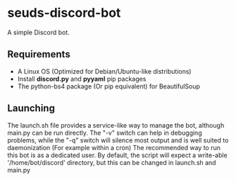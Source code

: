 # seuds-discord-bot

A simple Discord bot.

## Requirements

* A Linux OS (Optimized for Debian/Ubuntu-like distributions)
* Install **discord.py** and **pyyaml** pip packages
* The python-bs4 package (Or pip equivalent) for BeautifulSoup

## Launching

The launch.sh file provides a service-like way to manage the bot, although main.py can be run directly.
The "-v" switch can help in debugging problems, while the "-q" switch will silence most output and is well suited to daemonization (For example within a cron)
The recommended way to run this bot is as a dedicated user. By default, the script will expect a write-able '/home/bot/discord' directory, but this can be changed in launch.sh and main.py
